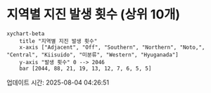 # 지역별 지진 발생 횟수 (상위 10개)

```mermaid
xychart-beta
    title "지역별 지진 발생 횟수"
    x-axis ["Adjacent", "Off", "Southern", "Northern", "Noto,", "Central", "Kiisuido", "미분류", "Western", "Hyuganada"]
    y-axis "발생 횟수" 0 --> 2046
    bar [2044, 88, 21, 19, 13, 12, 7, 6, 5, 5]
```

업데이트 시간: 2025-08-04 04:26:51
